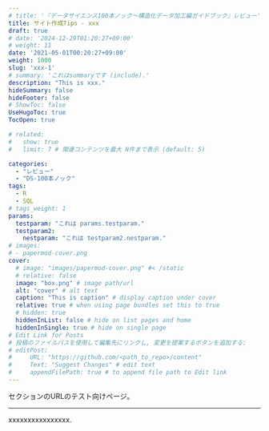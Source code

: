 ```yaml
---
# title: '『データサイエンス100本ノック～構造化データ加工編ガイドブック』レビュー'
title: サイト作成Tips - xxx
draft: true
# date: '2024-12-29T01:20:27+09:00'
# weight: 11
date: '2021-05-01T00:20:27+09:00'
weight: 1000
slug: 'xxx-1'
# summary: 'これはsummaryです (include).'
description: "This is xxx."
hideSummary: false
hideFooter: false
# ShowToc: false
UseHugoToc: true
TocOpen: true

# related:
#   show: true
#   limit: 7 # 関連コンテンツを最大 N件まで表示 (default: 5)

categories: 
  - "レビュー"
  - "DS-100本ノック"
tags: 
  - R
  - SQL
# tags_weight: 1
params:
  testparam: "これは params.testparam."
  testparam2: 
    nestparam: "これは testparam2.nestparam."
# images:
# - papermod-cover.png
cover:
  # image: "images/papermod-cover.png" #< /static
  # relative: false
  image: "box.png" # image path/url
  alt: "cover" # alt text
  caption: "This is caption" # display caption under cover
  relative: true # when using page bundles set this to true
  # hidden: true
  hiddenInList: false # hide on list pages and home
  hiddenInSingle: true # hide on single page
# Edit Link for Posts
# 投稿のファイルパスを使用して編集先にリンクし, 変更を提案するボタンを追加する: 
# editPost:
#     URL: "https://github.com/<path_to_repo>/content"
#     Text: "Suggest Changes" # edit text
#     appendFilePath: true # to append file path to Edit link
---
```


セクションのURLのテスト向けページ。

<!--more-->

---

xxxxxxxxxxxxxxxx.
